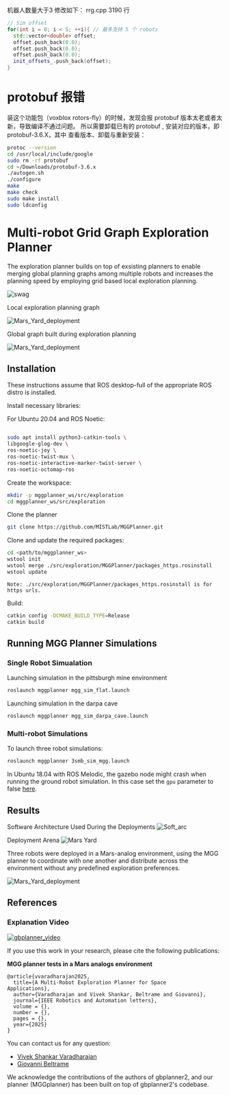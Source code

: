 机器人数量大于3
修改如下：
rrg.cpp 3190 行
``` CPP
// Sim offset
for(int i = 0; i < 5; ++i){ // 最多支持 5 个 robots
  std::vector<double> offset;
  offset.push_back(0.0);
  offset.push_back(0.0);
  offset.push_back(0.0);
  init_offsets_.push_back(offset);
}
```
# protobuf 报错
装这个功能包（voxblox rotors-fly）的时候，发现会报 protobuf 版本太老或者太新，导致编译不通过问题。 所以需要卸载已有的 protobuf , 安装对应的版本，即 protobuf-3.6.X，其中 查看版本、卸载与重新安装：
``` bash
protoc --version 
cd /usr/local/include/google
sudo rm -rf protobuf
cd ~/Downloads/protobuf-3.6.x
./autogen.sh
./configure
make
make check
sudo make install
sudo ldconfig
```
# Multi-robot Grid Graph Exploration Planner

The exploration planner builds on top of exsisting planners to enable merging global planning graphs among multiple robots and increases the planning speed by employing grid based local exploration planning.

![swag](docs/img/Mars_Yard.png)

Local exploration planning graph

![Mars_Yard_deployment](docs/img/mgg_local.gif)

Global graph built during exploration planning

![Mars_Yard_deployment](docs/img/mgg_global.gif)

## Installation
These instructions assume that ROS desktop-full of the appropriate ROS distro is installed.

Install necessary libraries:

For Ubuntu 20.04 and ROS Noetic:
```bash

sudo apt install python3-catkin-tools \
libgoogle-glog-dev \
ros-noetic-joy \
ros-noetic-twist-mux \
ros-noetic-interactive-marker-twist-server \
ros-noetic-octomap-ros
```


Create the workspace:
```bash
mkdir -p mggplanner_ws/src/exploration
cd mggplanner_ws/src/exploration
```
Clone the planner
```bash
git clone https://github.com/MISTLab/MGGPlanner.git
```

Clone and update the required packages:
```bash
cd <path/to/mggplanner_ws>
wstool init
wstool merge ./src/exploration/MGGPlanner/packages_https.rosinstall
wstool update
```

`Note: ./src/exploration/MGGPlanner/packages_https.rosinstall is for https urls.`

Build:
```bash
catkin config -DCMAKE_BUILD_TYPE=Release
catkin build
```

## Running MGG Planner Simulations 

### Single Robot Simualation

Launching simulation in the pittsburgh mine environment
```bash
roslaunch mggplanner mgg_sim_flat.launch
```
Launching simulation in the darpa cave
```bash
roslaunch mggplanner mgg_sim_darpa_cave.launch
```

### Multi-robot Simulations
To launch three robot simulations:
```bash
roslaunch mggplanner 3smb_sim_mgg.launch
```
In Ubuntu 18.04 with ROS Melodic, the gazebo node might crash when running the ground robot simulation. In this case set the `gpu` parameter to false [here](https://github.com/ntnu-arl/smb_simulator/blob/6ed9d738ffd045d666311a8ba266570f58dca438/smb_description/urdf/sensor_head.urdf.xacro#L20).

## Results

Software Architecture Used During the Deployments
![Soft_arc](docs/img/arc.png)

Deployment Arena 
![Mars Yard](docs/img/Mars_Yard.png)

Three robots were deployed in a Mars-analog environment, using the MGG planner to coordinate with one another and distribute across the environment without any predefined exploration preferences.

![Mars_Yard_deployment](docs/img/mgg_real.gif)

## References

### Explanation Video
[![gbplanner_video](docs/img/Mars_Yard.png)](https://youtu.be/Fv8B0Ml0KCY)

If you use this work in your research, please cite the following publications:

**MGG planner tests in a Mars analogs environment**
```
@article{vvaradharajan2025,
  title={A Multi-Robot Exploration Planner for Space
Applications},
  author={Varadharajan and Vivek Shankar, Beltrame and Giovanni},
  journal={IEEE Robotics and Automation letters},
  volume = {},
  number = {},
  pages = {},  
  year={2025}
}
```

You can contact us for any question:
* [Vivek Shankar Varadharajan](mailto:vivek-shankar.varadharajan@polymtl.ca)
* [Giovanni Beltrame](mailto:giovanni.beltrame@polymtl.ca)

We acknowledge the contributions of the authors of gbplanner2, and our planner (MGGplanner) has been built on top of gbplanner2's codebase. 
